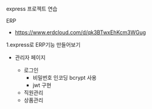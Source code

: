 express 프로젝트 연습

ERP
- https://www.erdcloud.com/d/qk3BTwxEhKcm3WGug

1.express로 ERP기능 만들어보기

- 관리자 페이지

    - 로그인
        - 비밀번호 인코딩 bcrypt 사용
        - jwt 구현
    - 직원관리
    - 상품관리